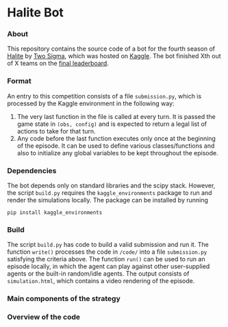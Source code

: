# Halite Bot

### About
This repository contains the source code of a bot for the fourth season of [Halite](https://halite.io/) by [Two Sigma](https://www.twosigma.com/), which was hosted on [Kaggle](https://www.kaggle.com/c/halite). The bot finished Xth out of X teams on the [final leaderboard](https://www.kaggle.com/c/halite/leaderboard).


### Format
An entry to this competition consists of a file `submission.py`, which is processed by the Kaggle environment in the following way:
1. The very last function in the file is called at every turn. It is passed the game state in `(obs, config)` and is expected to return a legal list of actions to take for that turn.
2. Any code before the last function executes only once at the beginning of the episode. It can be used to define various classes/functions and also to initialize any global variables to be kept throughout the episode.


### Dependencies
The bot depends only on standard libraries and the scipy stack. However, the script `build.py` requires the `kaggle_environments` package to run and render the simulations locally. The package can be installed by running

`pip install kaggle_environments`


### Build
The script `build.py` has code to build a valid submission and run it. The function `write()` processes the code in `/code/` into a file `submission.py` satisfying the criteria above. The function `run()` can be used to run an episode locally, in which the agent can play against other user-supplied agents or the built-in random/idle agents. The output consists of `simulation.html`, which contains a video rendering of the episode.


### Main components of the strategy


### Overview of the code
